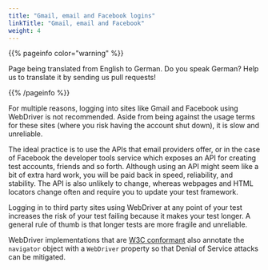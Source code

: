 ```yaml
---
title: "Gmail, email and Facebook logins"
linkTitle: "Gmail, email and Facebook"
weight: 4
---
```


{{% pageinfo color="warning" %}}
<p class="lead">
   <i class="fas fa-language display-4"></i> 
   Page being translated from 
   English to German. Do you speak German? Help us to translate
   it by sending us pull requests!
</p>
{{% /pageinfo %}}

For multiple reasons, logging into sites like Gmail and Facebook
using WebDriver is not recommended.
Aside from being against the usage terms for these sites
(where you risk having the account shut down),
it is slow and unreliable.

The ideal practice is to use the APIs that email providers offer,
or in the case of Facebook the developer tools service
which exposes an API for creating test accounts, friends and so forth.
Although using an API might seem like a bit of extra hard work,
you will be paid back in speed, reliability, and stability.
The API is also unlikely to change,
whereas webpages and HTML locators change often
and require you to update your test framework.

Logging in to third party sites using WebDriver
at any point of your test increases the risk
of your test failing because it makes your test longer.
A general rule of thumb is that longer tests
are more fragile and unreliable.

WebDriver implementations that are
[W3C conformant](//w3c.github.io/webdriver/webdriver-spec.html)
also annotate the `navigator` object
with a `WebDriver` property
so that Denial of Service attacks can be mitigated.